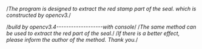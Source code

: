 /*The program is designed to extract the red stamp part of the seal. which is constructed by opencv3.*/

/*build by opencv3.4-------------------with console*/
/*The same method can be used to extract the red part of the seal.*/
/*If there is a better effect, please inform the author of the method. Thank you.*/
